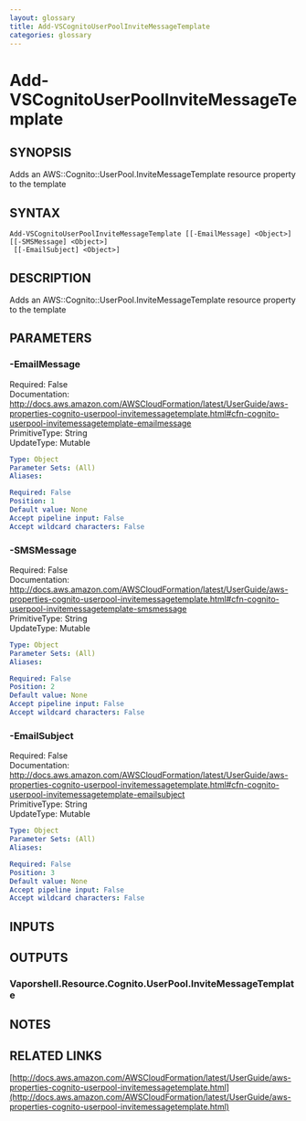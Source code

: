 ```yaml
---
layout: glossary
title: Add-VSCognitoUserPoolInviteMessageTemplate
categories: glossary
---
```


# Add-VSCognitoUserPoolInviteMessageTemplate

## SYNOPSIS
Adds an AWS::Cognito::UserPool.InviteMessageTemplate resource property to the template

## SYNTAX

```
Add-VSCognitoUserPoolInviteMessageTemplate [[-EmailMessage] <Object>] [[-SMSMessage] <Object>]
 [[-EmailSubject] <Object>]
```

## DESCRIPTION
Adds an AWS::Cognito::UserPool.InviteMessageTemplate resource property to the template

## PARAMETERS

### -EmailMessage
Required: False    
Documentation: http://docs.aws.amazon.com/AWSCloudFormation/latest/UserGuide/aws-properties-cognito-userpool-invitemessagetemplate.html#cfn-cognito-userpool-invitemessagetemplate-emailmessage    
PrimitiveType: String    
UpdateType: Mutable

```yaml
Type: Object
Parameter Sets: (All)
Aliases: 

Required: False
Position: 1
Default value: None
Accept pipeline input: False
Accept wildcard characters: False
```

### -SMSMessage
Required: False    
Documentation: http://docs.aws.amazon.com/AWSCloudFormation/latest/UserGuide/aws-properties-cognito-userpool-invitemessagetemplate.html#cfn-cognito-userpool-invitemessagetemplate-smsmessage    
PrimitiveType: String    
UpdateType: Mutable

```yaml
Type: Object
Parameter Sets: (All)
Aliases: 

Required: False
Position: 2
Default value: None
Accept pipeline input: False
Accept wildcard characters: False
```

### -EmailSubject
Required: False    
Documentation: http://docs.aws.amazon.com/AWSCloudFormation/latest/UserGuide/aws-properties-cognito-userpool-invitemessagetemplate.html#cfn-cognito-userpool-invitemessagetemplate-emailsubject    
PrimitiveType: String    
UpdateType: Mutable

```yaml
Type: Object
Parameter Sets: (All)
Aliases: 

Required: False
Position: 3
Default value: None
Accept pipeline input: False
Accept wildcard characters: False
```

## INPUTS

## OUTPUTS

### Vaporshell.Resource.Cognito.UserPool.InviteMessageTemplate

## NOTES

## RELATED LINKS

[http://docs.aws.amazon.com/AWSCloudFormation/latest/UserGuide/aws-properties-cognito-userpool-invitemessagetemplate.html](http://docs.aws.amazon.com/AWSCloudFormation/latest/UserGuide/aws-properties-cognito-userpool-invitemessagetemplate.html)

